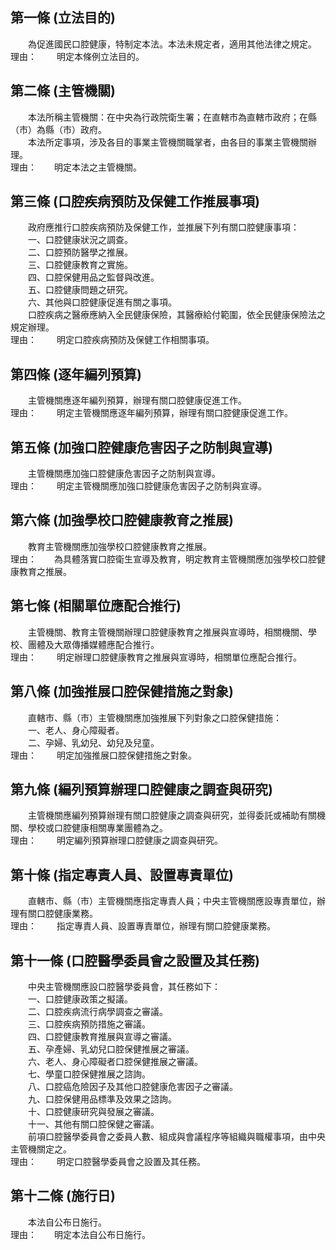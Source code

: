 第一條 (立法目的)
-----------------
　　為促進國民口腔健康，特制定本法。本法未規定者，適用其他法律之規定。  
理由：　　 明定本條例立法目的。

第二條 (主管機關)
-----------------
　　本法所稱主管機關：在中央為行政院衛生署；在直轄市為直轄市政府；在縣（市）為縣（市）政府。  
　　本法所定事項，涉及各目的事業主管機關職掌者，由各目的事業主管機關辦理。  
理由：　　明定本法之主管機關。

第三條 (口腔疾病預防及保健工作推展事項)
---------------------------------------
　　政府應推行口腔疾病預防及保健工作，並推展下列有關口腔健康事項：  
　　一、口腔健康狀況之調查。  
　　二、口腔預防醫學之推展。  
　　三、口腔健康教育之實施。  
　　四、口腔保健用品之監督與改進。  
　　五、口腔健康問題之研究。  
　　六、其他與口腔健康促進有關之事項。  
　　口腔疾病之醫療應納入全民健康保險，其醫療給付範圍，依全民健康保險法之規定辦理。  
理由：　　 明定口腔疾病預防及保健工作相關事項。

第四條 (逐年編列預算)
---------------------
　　主管機關應逐年編列預算，辦理有關口腔健康促進工作。  
理由：　　 明定主管機關應逐年編列預算，辦理有關口腔健康促進工作。

第五條 (加強口腔健康危害因子之防制與宣導)
-----------------------------------------
　　主管機關應加強口腔健康危害因子之防制與宣導。  
理由：　　 明定主管機關應加強口腔健康危害因子之防制與宣導。

第六條 (加強學校口腔健康教育之推展)
-----------------------------------
　　教育主管機關應加強學校口腔健康教育之推展。  
理由：　　為具體落實口腔衛生宣導及教育，明定教育主管機關應加強學校口腔健康教育之推展。

第七條 (相關單位應配合推行)
---------------------------
　　主管機關、教育主管機關辦理口腔健康教育之推展與宣導時，相關機關、學校、團體及大眾傳播媒體應配合推行。  
理由：　　 明定辦理口腔健康教育之推展與宣導時，相關單位應配合推行。

第八條 (加強推展口腔保健措施之對象)
-----------------------------------
　　直轄市、縣（市）主管機關應加強推展下列對象之口腔保健措施：  
　　一、老人、身心障礙者。  
　　二、孕婦、乳幼兒、幼兒及兒童。  
理由：　　 明定加強推展口腔保健措施之對象。

第九條 (編列預算辦理口腔健康之調查與研究)
-----------------------------------------
　　主管機關應編列預算辦理有關口腔健康之調查與研究，並得委託或補助有關機關、學校或口腔健康相關專業團體為之。  
理由：　　 明定編列預算辦理口腔健康之調查與研究。

第十條 (指定專責人員、設置專責單位)
-----------------------------------
　　直轄市、縣（市）主管機關應指定專責人員；中央主管機關應設專責單位，辦理有關口腔健康業務。  
理由：　　 指定專責人員、設置專責單位，辦理有關口腔健康業務。

第十一條 (口腔醫學委員會之設置及其任務)
---------------------------------------
　　中央主管機關應設口腔醫學委員會，其任務如下：  
　　一、口腔健康政策之擬議。  
　　二、口腔疾病流行病學調查之審議。  
　　三、口腔疾病預防措施之審議。  
　　四、口腔健康教育推展與宣導之審議。  
　　五、孕產婦、乳幼兒口腔保健推展之審議。  
　　六、老人、身心障礙者口腔保健推展之審議。  
　　七、學童口腔保健推展之諮詢。  
　　八、口腔癌危險因子及其他口腔健康危害因子之審議。  
　　九、口腔保健用品標準及效果之諮詢。  
　　十、口腔健康研究與發展之審議。  
　　十一、其他有關口腔保健之審議。  
　　前項口腔醫學委員會之委員人數、組成與會議程序等組織與職權事項，由中央主管機關定之。  
理由：　　 明定口腔醫學委員會之設置及其任務。

第十二條 (施行日)
-----------------
　　本法自公布日施行。  
理由：　　明定本法自公布日施行。